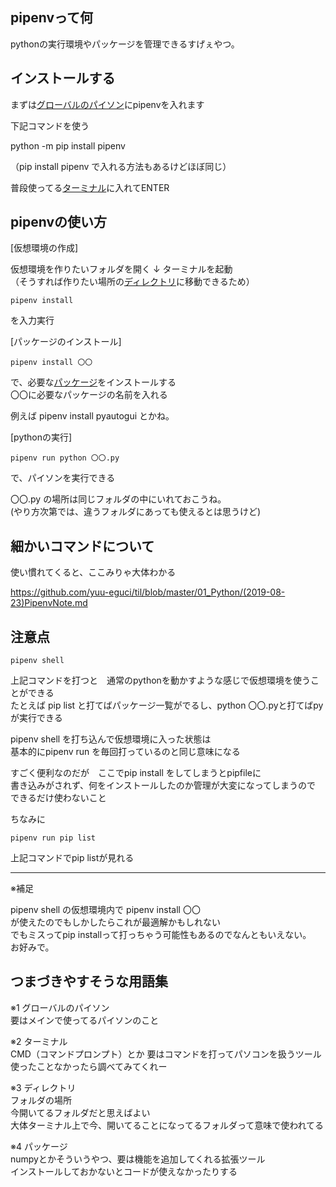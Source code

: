 ## pipenvって何

pythonの実行環境やパッケージを管理できるすげぇやつ。

## インストールする

まずは[グローバルのパイソン](#つまづきやすそうな用語集)にpipenvを入れます


下記コマンドを使う

python -m pip install pipenv

（pip install pipenv で入れる方法もあるけどほぼ同じ）

普段使ってる[ターミナル](#つまづきやすそうな用語集)に入れてENTER




## pipenvの使い方

[仮想環境の作成]

仮想環境を作りたいフォルダを開く
	↓
ターミナルを起動  
（そうすれば作りたい場所の[ディレクトリ](#つまづきやすそうな用語集)に移動できるため）

	pipenv install

を入力実行


[パッケージのインストール]

	pipenv install 〇〇 

で、必要な[パッケージ](#つまづきやすそうな用語集)をインストールする  
〇〇に必要なパッケージの名前を入れる

例えば pipenv install pyautogui とかね。


[pythonの実行]

	pipenv run python 〇〇.py

で、パイソンを実行できる

〇〇.py の場所は同じフォルダの中にいれておこうね。  
(やり方次第では、違うフォルダにあっても使えるとは思うけど)



## 細かいコマンドについて

使い慣れてくると、ここみりゃ大体わかる

https://github.com/yuu-eguci/til/blob/master/01_Python/(2019-08-23)PipenvNote.md


## 注意点

	pipenv shell

上記コマンドを打つと　通常のpythonを動かすような感じで仮想環境を使うことができる  
たとえば pip list と打てばパッケージ一覧がでるし、python 〇〇.pyと打てばpyが実行できる

pipenv shell を打ち込んで仮想環境に入った状態は  
基本的にpipenv run を毎回打っているのと同じ意味になる

すごく便利なのだが　ここでpip install をしてしまうとpipfileに  
書き込みがされず、何をインストールしたのか管理が大変になってしまうので  
できるだけ使わないこと

ちなみに

	pipenv run pip list

上記コマンドでpip listが見れる

----

※補足

pipenv shell の仮想環境内で pipenv install 〇〇  
が使えたのでもしかしたらこれが最適解かもしれない  
でもミスってpip installって打っちゃう可能性もあるのでなんともいえない。  
お好みで。


## つまづきやすそうな用語集


※1 グローバルのパイソン  
	要はメインで使ってるパイソンのこと

※2 ターミナル  
	CMD（コマンドプロンプト）とか 要はコマンドを打ってパソコンを扱うツール  
	使ったことなかったら調べてみてくれー

※3 ディレクトリ  
	フォルダの場所  
	今開いてるフォルダだと思えばよい  
	大体ターミナル上で今、開いてることになってるフォルダって意味で使われてる

※4 パッケージ  
	numpyとかそういうやつ、要は機能を追加してくれる拡張ツール  
	インストールしておかないとコードが使えなかったりする

